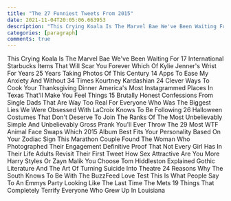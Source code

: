 ```yaml
---
title: "The 27 Funniest Tweets From 2015"
date: 2021-11-04T20:05:06.663953
description: "This Crying Koala Is The Marvel Bae We've Been Waiting For 17 International Starbucks Items That Will Scar You Forever W"
categories: [paragraph]
comments: true
---
```


This Crying Koala Is The Marvel Bae We've Been Waiting For 17 International Starbucks Items That Will Scar You Forever Which Of Kylie Jenner's Wrist For Years 25 Years Taking Photos Of This Century 14 Apps To Ease My Anxiety And Without 34 Times Kourtney Kardashian 24 Clever Ways To Cook Your Thanksgiving Dinner America's Most Instagrammed Places In Texas That'll Make You Feel Things 15 Brutally Honest Confessions From Single Dads That Are Way Too Real For Everyone Who Was The Biggest Lies We Were Obsessed With LaCroix Knows To Be Following 26 Halloween Costumes That Don't Deserve To Join The Ranks Of The Most Unbelievably Simple And Unbelievably Gross Prank You'll Ever Throw The 29 Most WTF Animal Face Swaps Which 2015 Album Best Fits Your Personality Based On Your Zodiac Sign This Marathon Couple Found The Woman Who Photographed Their Engagement Definitive Proof That Not Every Girl Has In Their Life Adults Revisit Their First Tweet How Sex Attractive Are You More Harry Styles Or Zayn Malik You Choose Tom Hiddleston Explained Gothic Literature And The Art Of Turning Suicide Into Theatre 24 Reasons Why The South Knows To Be With The BuzzFeed Love Test This Is What People Say To An Emmys Party Looking Like The Last Time The Mets 19 Things That Completely Terrify Everyone Who Grew Up In Louisiana
